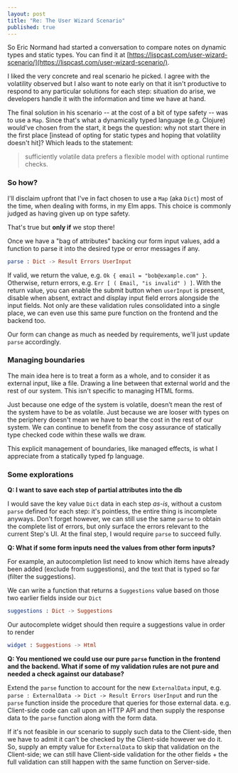 ```yaml
---
layout: post
title: "Re: The User Wizard Scenario"
published: true
---
```

So Eric Normand had started a conversation to compare notes on dynamic types and static types. You can find it at [https://lispcast.com/user-wizard-scenario/](https://lispcast.com/user-wizard-scenario/).

I liked the very concrete and real scenario he picked. I agree with the volatility observed but I also want to note early on that it isn't productive to respond to any particular solutions for each step: situation do arise, we developers handle it with the information and time we have at hand.

The final solution in his scenario -- at the cost of a bit of type safety -- was to use a `Map`. Since that's what a dynamically typed language (e.g. Clojure) would've chosen from the start, it begs the question: why not start there in the first place [instead of opting for static types and hoping that volatility doesn't hit]? Which leads to the statement:

> sufficiently volatile data prefers a flexible model with optional runtime checks.

### So how?

I'll disclaim upfront that I've in fact chosen to use a `Map` (aka `Dict`) most of the time, when dealing with forms, in my Elm apps. This choice is commonly judged as having given up on type safety.

That's true but **only if** we stop there!

Once we have a "bag of attributes" backing our form input values, add a function to parse it into the desired type or error messages if any.

```elm
parse : Dict -> Result Errors UserInput
```

If valid, we return the value, e.g. `Ok { email = "bob@example.com" }`. Otherwise, return errors, e.g. `Err [ ( Email, "is invalid" ) ]`. With the return value, you can enable the submit button when `userInput` is present, disable when absent, extract and display input field errors alongside the input fields. Not only are these validation rules consolidated into a single place, we can even use this same pure function on the frontend and the backend too.

Our form can change as much as needed by requirements, we'll just update `parse` accordingly.

### Managing boundaries

The main idea here is to treat a form as a whole, and to consider it as external input, like a file. Drawing a line between that external world and the rest of our system. This isn't specific to managing HTML forms.

Just because one edge of the system is volatile, doesn’t mean the rest of the system have to be as volatile. Just because we are looser with types on the periphery doesn't mean we have to bear the cost in the rest of our system. We can continue to benefit from the cosy assurance of statically type checked code within these walls we draw.

This explicit management of boundaries, like managed effects, is what I appreciate from a statically typed fp language.

### Some explorations

**Q: I want to save each step of partial attributes into the db**

I would save the key value `Dict` data in each step _as-is_, without a custom `parse` defined for each step: it's pointless, the entire thing is incomplete anyways. Don't forget however, we can still use the same `parse` to obtain the complete list of errors, but only surface the errors relevant to the current Step's UI. At the final step, I would require `parse` to succeed fully.

**Q: What if some form inputs need the values from other form inputs?**

For example, an autocompletion list need to know which items have already been added (exclude from suggestions), and the text that is typed so far (filter the suggestions).

We can write a function that returns a `Suggestions` value based on those two earlier fields inside our `Dict`

```elm
suggestions : Dict -> Suggestions
```

Our autocomplete widget should then require a suggestions value in order to render

```elm
widget : Suggestions -> Html
```

**Q: You mentioned we could use our pure `parse` function in the frontend and the backend. What if some of my validation rules are not pure and needed a check against our database?**

Extend the `parse` function to account for the new `ExternalData` input, e.g. `parse : ExternalData -> Dict -> Result Errors UserInput` and run the `parse` function inside the procedure that queries for those external data. e.g. Client-side code can call upon an HTTP API and then supply the response data to the `parse` function along with the form data.

If it's not feasible in our scenario to supply such data to the Client-side, then we have to admit it can't be checked by the Client-side however we do it. So, supply an empty value for `ExternalData` to skip that validation on the Client-side; we can still have Client-side validation for the other fields + the full validation can still happen with the same function on Server-side.
